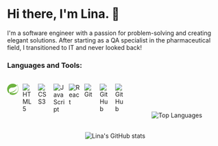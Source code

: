 # Hi there, I'm Lina. 👋 

I'm a software engineer with a passion for problem-solving and creating elegant solutions. After starting as a QA specialist in the pharmaceutical field, I transitioned to IT and never looked back!

### Languages and Tools:
<br />

<img align="left" alt="Spring Boot" width="26px" src="Spring_Boot.svg" style="padding-right:10px;" />
<img align="left" alt="HTML5" width="26px" src="https://cdn.jsdelivr.net/gh/devicons/devicon/icons/html5/html5-original.svg" style="padding-right:10px;" />
<img align="left" alt="CSS3" width="26px" src="https://cdn.jsdelivr.net/gh/devicons/devicon/icons/css3/css3-original.svg" style="padding-right:10px;" />
<img align="left" alt="JavaScript" width="26px" src="https://cdn.jsdelivr.net/gh/devicons/devicon/icons/javascript/javascript-original.svg" style="padding-right:10px;" />
<img align="left" alt="React" width="26px" src="https://cdn.jsdelivr.net/gh/devicons/devicon/icons/react/react-original.svg" style="padding-right:10px;" />
<img align="left" alt="Git" width="26px" src="https://cdn.jsdelivr.net/gh/devicons/devicon/icons/git/git-original.svg" style="padding-right:10px;" />
<img align="left" alt="GitHub" width="26px" src="https://user-images.githubusercontent.com/3369400/139447912-e0f43f33-6d9f-45f8-be46-2df5bbc91289.png" style="padding-right:10px;" />
<img align="left" alt="GitHub" width="26px" src="https://user-images.githubusercontent.com/3369400/139448065-39a229ba-4b06-434b-bc67-616e2ed80c8f.png" style="padding-right:10px;" />
<br />
<br />
<br />
<div align="center">

![Top Languages](https://github-readme-stats-rouge-three-40.vercel.app/api/top-langs/?username=LinaAnule&layout=donut-vertical&theme=transparent)
<br />
<br />




![Lina's GitHub stats](https://github-readme-stats-rouge-three-40.vercel.app/api?username=LinaAnule&theme=transparent&show_icons=true)


[linkedin]: https://www.linkedin.com/in/lina-anulevičiūtė/
</div>
